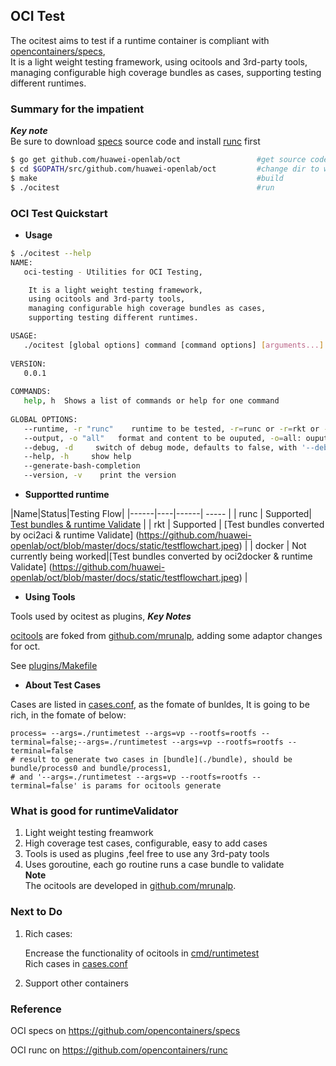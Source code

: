 ## OCI Test        
      
The ocitest aims to test if a runtime container is compliant with [opencontainers/specs](https://github.com/opencontainers/specs),     
It is a light weight testing framework, using ocitools and 3rd-party tools, managing configurable high coverage bundles as cases, supporting testing different runtimes.     


### Summary for the impatient      
***Key note***           
Be sure to download [specs](htttps://github.com/opencontainers/specs) source code and install [runc](https://github.com/opencontainers/runc) first     

``` bash   
$ go get github.com/huawei-openlab/oct                 #get source code       
$ cd $GOPATH/src/github.com/huawei-openlab/oct         #change dir to workspace 
$ make                                                 #build      
$ ./ocitest                                            #run     
```     
      

### OCI Test Quickstart       
       
- **Usage**      
       
``` sh      
$ ./ocitest --help
NAME:
   oci-testing - Utilities for OCI Testing,

    It is a light weight testing framework,
    using ocitools and 3rd-party tools, 
    managing configurable high coverage bundles as cases, 
    supporting testing different runtimes.

USAGE:
   ./ocitest [global options] command [command options] [arguments...]
   
VERSION:
   0.0.1
   
COMMANDS:
   help, h	Shows a list of commands or help for one command
   
GLOBAL OPTIONS:
   --runtime, -r "runc"    runtime to be tested, -r=runc or -r=rkt or -r=docker     
   --output, -o "all"   format and content to be ouputed, -o=all: ouput sucessful details and statics, -o=err-only: ouput failure details and statics           
   --debug, -d     switch of debug mode, defaults to false, with '--debug' to enable debug mode     
   --help, -h     show help     
   --generate-bash-completion           
   --version, -v    print the version     
```    
      
- **Supportted runtime**     
      
|Name|Status|Testing Flow|
|------|----|------| ----- |
| runc | Supported| [Test bundles & runtime Validate](https://github.com/huawei-openlab/oct/blob/master/docs/static/testflowchart.jpeg) |
| rkt | Supported | [Test bundles converted by oci2aci & runtime Validate] (https://github.com/huawei-openlab/oct/blob/master/docs/static/testflowchart.jpeg) |
| docker | Not currently being worked|[Test bundles converted by oci2docker & runtime Validate] (https://github.com/huawei-openlab/oct/blob/master/docs/static/testflowchart.jpeg) |
      
- **Using Tools**        

Tools used by ocitest as plugins,
***Key Notes***        

[ocitools](github.com/zenlinTechnofreak/ocitools) are foked from [github.com/mrunalp](github.com/mrunalp/ocitools), adding some adaptor changes for oct.   

See [plugins/Makefile](./plugins/Makefile)     

- **About Test Cases**        

Cases are listed in [cases.conf](./cases.conf), as the fomate of bunldes, It is going to be rich, in the fomate of below: 
    
```   
process= --args=./runtimetest --args=vp --rootfs=rootfs --terminal=false;--args=./runtimetest --args=vp --rootfs=rootfs --terminal=false     
# result to generate two cases in [bundle](./bundle), should be bundle/process0 and bundle/process1,        
# and '--args=./runtimetest --args=vp --rootfs=rootfs --terminal=false' is params for ocitools generate   

```

### What is good for runtimeValidator       
1. Light weight testing freamwork      
2. High coverage test cases, configurable, easy to add cases
3. Tools is used as plugins ,feel free to use any 3rd-paty tools        
4. Uses goroutine, each go routine runs a case bundle to validate   
**Note**     
The ocitools are developed in [github.com/mrunalp](github.com/mrunalp/ocitools).  

### Next to Do 

1. Rich cases:        

   Encrease the functionality of ocitools in [cmd/runtimetest](https://github.com/zenlinTechnofreak/ocitools/tree/master/cmd/runtimetest)   
   Rich cases in [cases.conf](./cases.conf)    

2. Support other containers

### Reference
OCI specs on https://github.com/opencontainers/specs   

OCI runc on https://github.com/opencontainers/runc
